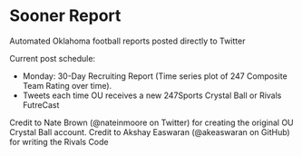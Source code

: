 # Sooner Report
Automated Oklahoma football reports posted directly to Twitter

Current post schedule:

- Monday: 30-Day Recruiting Report (Time series plot of 247 Composite Team Rating over time).
- Tweets each time OU receives a new 247Sports Crystal Ball or Rivals FutreCast

Credit to Nate Brown (@nateinmoore on Twitter) for creating the original OU Crystal Ball account.
Credit to Akshay Easwaran (@akeaswaran on GitHub) for writing the Rivals Code
